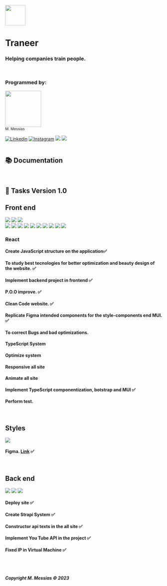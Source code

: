 
<div>
<img src="https://github.com/mmessiasdev/ImagesDeploy/assets/78608382/b59f4811-809a-4cde-baa4-882c8efa44db" height=65>
</div>

# Traneer

### Helping companies train people.

<br/>


### Programmed by:

<img src="https://avatars.githubusercontent.com/u/78608382?s=400&u=d5e5ae4607ca9a1589bbf68dd8d0ecac5d9e6945&v=4" width=115><br><sub>M. Messias</sub>
<br/>
<div>
 <a href="https://www.linkedin.com/in/mmessiasdev/" target="_blank" rel="noopener"><img src="https://img.shields.io/badge/linkedin-20232A?style=for-the-badge&logo=linkedin" alt="Linkedin"></a>
  <a href="https://www.linkedin.com/in/mmessiasdev/" target="_blank" rel="noopener"><img src="https://img.shields.io/badge/Instagram-20232A?style=for-the-badge&logo=instagram" alt="Instagram"></a>
  <a href="http://api.whatsapp.com/send?phone=5577991057040" target="_blank"><img src="https://img.shields.io/badge/WhatsApp-20232A?style=for-the-badge&logo=whatsapp"></a>
  <a href="https://www.youtube.com/channel/UCHSrdW4QVmr-CjVW3KP2FAw" target="_blank"><img src="https://img.shields.io/badge/YouTube-20232A?style=for-the-badge&logo=youtube"></a>
</div>

<br/>

## 📚 Documentation

<div>



</div>



<br/>

## 📝 Tasks Version 1.0

## Front end
<div>
<img src="https://img.shields.io/badge/React-20232A?style=flat-square&logo=react&color=blue&logoColor=white"> 
<img src="https://img.shields.io/badge/TypeScript-20232A?style=flat-square&logo=typescript&color=blue&logoColor=white"> 
<img src="https://img.shields.io/badge/JavaScript-20232A?style=flat-square&logo=JavaScript&color=blue&logoColor=white"> 
<BR/>
<img src="https://img.shields.io/badge/Style Components-20232A?style=flat-square&color=blue"> 
<img src="https://img.shields.io/badge/Hooks-20232A?style=flat-square&color=blue"> 
<img src="https://img.shields.io/badge/Redux-20232A?style=flat-square&color=blue"> 
<img src="https://img.shields.io/badge/.Env-20232A?style=flat-square&color=blue"> 
<img src="https://img.shields.io/badge/P.O.O-20232A?style=flat-square&color=blue"> 
<img src="https://img.shields.io/badge/CRUD-20232A?style=flat-square&color=blue"> 
<img src="https://img.shields.io/badge/Secure Storage-20232A?style=flat-square&color=blue"> 
<img src="https://img.shields.io/badge/Light/Dark Themes-20232A?style=flat-square&color=blue"> 
<img src="https://img.shields.io/badge/Aos-20232A?style=flat-square&color=blue"> 
<img src="https://img.shields.io/badge/Restfull API-20232A?style=flat-square&color=blue"> 

<div/>

### React

#### Create JavaScript structure on the application✅

#### To study best tecnologies for better optimization and beauty design of the website. ✅

#### Implement backend project in frontend ✅

#### P.O.O improve. ✅

#### Clean Code website. ✅

#### Replicate Figma intended components for the style-components end MUI. ✅

####  To correct Bugs and bad optimizations.

#### TypeScript System

#### Optimize system

####  Responsive all site

#### Animate all site 

#### Implement TypeScript componentization, botstrap and MUI ✅

####  Perform test. 
<br/>

## Styles
<img src="https://img.shields.io/badge/Figma-20232A?style=flat-square&logo=figma&color=blue&logoColor=white"> 


####  Figma.  [Link](https://www.figma.com/file/4GCMb6p0RNXw3PboAGGERK/Untitled?type=design&node-id=71-39&mode=design&t=EV7qEiwXLQVtoDix-0) ✅

<br/>

## Back end
<img src="https://img.shields.io/badge/Strapi-20232A?style=flat-square&logo=strapi&color=blue&logoColor=white">
<img src="https://img.shields.io/badge/Youtube API-20232A?style=flat-square&logo=youtube&color=blue&logoColor=white">
<img src="https://img.shields.io/badge/Postgress-20232A?style=flat-square&logo=Oracle&color=blue&logoColor=white">


#### Deploy site ✅
#### Create Strapi System ✅
#### Constructor api texts in the all site ✅
#### Implement You Tube API in the project ✅
#### Fixed IP in Virtual Machine ✅


<br/> 
<br/> 

###### **Copyright M. Messias © 2023**
